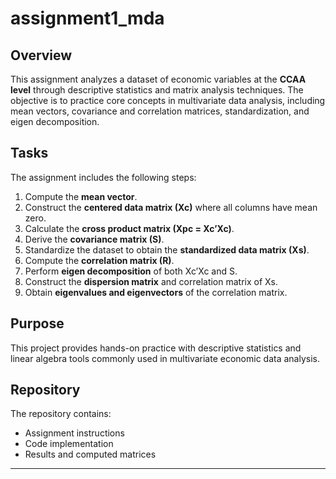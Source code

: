 # assignment1_mda
## Overview
This assignment analyzes a dataset of economic variables at the **CCAA level** through descriptive statistics and matrix analysis techniques. The objective is to practice core concepts in multivariate data analysis, including mean vectors, covariance and correlation matrices, standardization, and eigen decomposition.

## Tasks
The assignment includes the following steps:

1. Compute the **mean vector**.  
2. Construct the **centered data matrix (Xc)** where all columns have mean zero.  
3. Calculate the **cross product matrix (Xpc = Xc’Xc)**.  
4. Derive the **covariance matrix (S)**.  
5. Standardize the dataset to obtain the **standardized data matrix (Xs)**.  
6. Compute the **correlation matrix (R)**.  
7. Perform **eigen decomposition** of both Xc’Xc and S.  
8. Construct the **dispersion matrix** and correlation matrix of Xs.  
9. Obtain **eigenvalues and eigenvectors** of the correlation matrix.  

## Purpose
This project provides hands-on practice with descriptive statistics and linear algebra tools commonly used in multivariate economic data analysis.

## Repository
The repository contains:
- Assignment instructions  
- Code implementation  
- Results and computed matrices  

---

